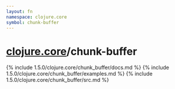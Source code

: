 ```yaml
---
layout: fn
namespace: clojure.core
symbol: chunk-buffer
---
```


# [clojure.core](../)/chunk-buffer

{% include 1.5.0/clojure.core/chunk_buffer/docs.md %}
{% include 1.5.0/clojure.core/chunk_buffer/examples.md %}
{% include 1.5.0/clojure.core/chunk_buffer/src.md %}

